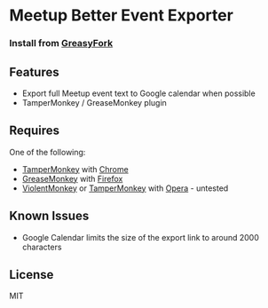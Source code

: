 Meetup Better Event Exporter
=============================

### Install from [GreasyFork](https://greasyfork.org/en/scripts/14854-meetup-better-event-exporter)

Features
--------
- Export full Meetup event text to Google calendar when possible
- TamperMonkey / GreaseMonkey plugin

Requires
--------
One of the following:
- [TamperMonkey](https://chrome.google.com/webstore/detail/tampermonkey/dhdgffkkebhmkfjojejmpbldmpobfkfo?hl=en) with [Chrome](https://www.google.com/chrome/browser/)
- [GreaseMonkey](https://addons.mozilla.org/en-US/firefox/addon/greasemonkey/) with [Firefox](https://www.mozilla.org/firefox)
- [ViolentMonkey](https://addons.opera.com/en/extensions/details/violent-monkey/) or [TamperMonkey](https://addons.opera.com/en/extensions/details/tampermonkey-beta/?display=en) with [Opera](http://www.opera.com/) - untested

Known Issues
-----------
- Google Calendar limits the size of the export link to around 2000 characters

License
-------
MIT
